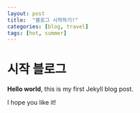 ```yaml
---
layout: post
title:  "블로그 시작하기!"
categories: [blog, travel]
tags: [hot, summer]
---
```


# 시작 블로그

**Hello world**, this is my first Jekyll blog post.

I hope you like it!
